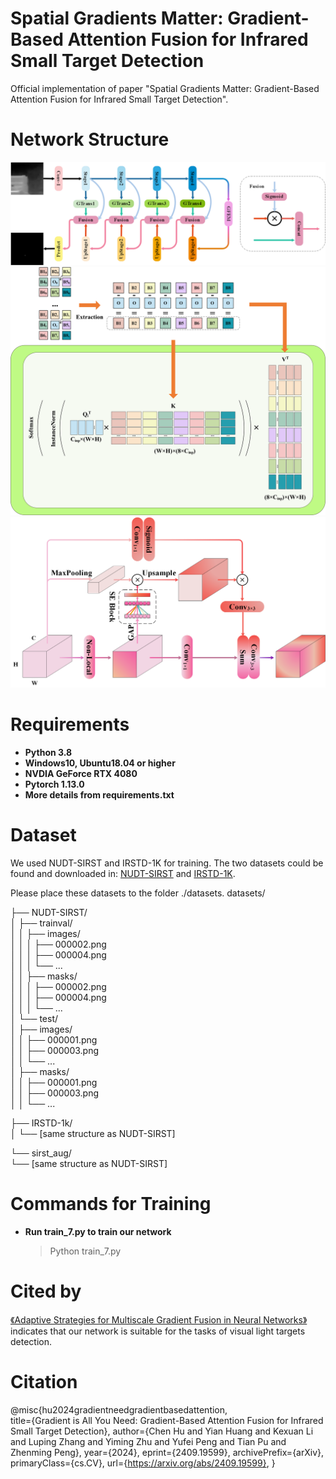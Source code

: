 # Spatial Gradients Matter: Gradient-Based Attention Fusion for Infrared Small Target Detection

 Official implementation of paper "Spatial Gradients Matter: Gradient-Based Attention Fusion for Infrared Small Target Detection".

# Network Structure

![Backbone](backbone.png)
![GradFormer](fig_0.png)
![Global Feature Extraction Module](GFEM.png)

# Requirements

* **Python 3.8**
* **Windows10, Ubuntu18.04 or higher**
* **NVDIA GeForce RTX 4080**
* **Pytorch 1.13.0**
* **More details from requirements.txt**

# Dataset

We used NUDT-SIRST and IRSTD-1K for training. The two datasets could be found and downloaded in: [NUDT-SIRST](https://github.com/YeRen123455/Infrared-Small-Target-Detection) and [IRSTD-1K](https://github.com/RuiZhang97/ISNet).

Please place these datasets to the folder ./datasets.
datasets/  

├── NUDT-SIRST/  
│   ├── trainval/  
│   │   ├── images/  
│   │   │   ├── 000002.png  
│   │   │   ├── 000004.png  
│   │   │   └── ...  
│   │   ├── masks/  
│   │   │   ├── 000002.png  
│   │   │   ├── 000004.png  
│   │   │   └── ...  
│   └── test/  
│       ├── images/  
│       │   ├── 000001.png  
│       │   ├── 000003.png  
│       │   └── ...  
│       ├── masks/  
│       │   ├── 000001.png  
│       │   ├── 000003.png  
│       │   └── ...  

├── IRSTD-1k/  
│   └── [same structure as NUDT-SIRST]  

└── sirst_aug/  
    └── [same structure as NUDT-SIRST]  


# Commands for Training

* **Run train_7.py to train our network**
  > Python train_7.py
  >

# Cited by

[《Adaptive Strategies for Multiscale Gradient Fusion in Neural Networks》](https://www.researchgate.net/profile/Xinyi-Zhang-235/publication/385103761_Adaptive_Strategies_for_Multiscale_Gradient_Fusion_in_Neural_Networks/links/6716a74209ba2d0c76174965/Adaptive-Strategies-for-Multiscale-Gradient-Fusion-in-Neural-Networks.pdf) indicates that our network is suitable for the tasks of visual light targets detection.

# Citation

@misc{hu2024gradientneedgradientbasedattention,  
      title={Gradient is All You Need: Gradient-Based Attention Fusion for Infrared Small Target Detection},
      author={Chen Hu and Yian Huang and Kexuan Li and Luping Zhang and Yiming Zhu and Yufei Peng and Tian Pu and Zhenming Peng},
      year={2024},
      eprint={2409.19599},
      archivePrefix={arXiv},
      primaryClass={cs.CV},
      url={https://arxiv.org/abs/2409.19599},
}
